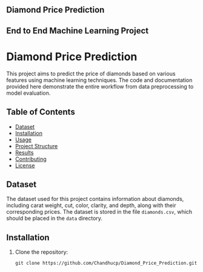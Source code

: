 ## Diamond Price Prediction
## End to End Machine Learning Project

# Diamond Price Prediction

This project aims to predict the price of diamonds based on various features using machine learning techniques. The code and documentation provided here demonstrate the entire workflow from data preprocessing to model evaluation.

## Table of Contents

- [Dataset](#dataset)
- [Installation](#installation)
- [Usage](#usage)
- [Project Structure](#project-structure)
- [Results](#results)
- [Contributing](#contributing)
- [License](#license)

## Dataset

The dataset used for this project contains information about diamonds, including carat weight, cut, color, clarity, and depth, along with their corresponding prices. The dataset is stored in the file `diamonds.csv`, which should be placed in the `data` directory.

## Installation

1. Clone the repository:

   ```shell
   git clone https://github.com/Chandhucp/Diamond_Price_Prediction.git
   ```
